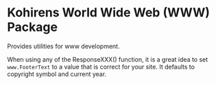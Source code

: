 # Kohirens World Wide Web (WWW) Package

Provides utilities for www development.

When using any of the ResponseXXX() function, it is a great idea to set
`www.FooterText` to a value that is correct for your site. It defaults to
copyright symbol and current year.
